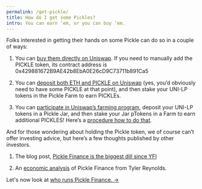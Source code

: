 ```yaml
---
permalink: /get-pickle/
title: How do I get some Pickles?
intro: You can earn ’em, or you can buy ’em.
---
```


Folks interested in getting their hands on some Pickle can do so in a couple of ways:

1. You can [buy them directly on Uniswap](https://uniswap.info/pair/0xdc98556Ce24f007A5eF6dC1CE96322d65832A819). If you need to manually add the PICKLE token, its contract address is 0x429881672B9AE42b8EbA0E26cD9C73711b891Ca5

2. You can [deposit both ETH and PICKLE on Uniswap](https://uniswap.info/pair/0xdc98556Ce24f007A5eF6dC1CE96322d65832A819) (yes, you’d obviously need to have some PICKLE at that point), and then stake your UNI-LP tokens in the Pickle Farm to earn PICKLEs.

3. You can [participate in Uniswap’s farming program](https://app.uniswap.org/#/uni), deposit your UNI-LP tokens in a Pickle Jar, and then stake your Jar pTokens in a Farm to earn additional PICKLES! Here’s a [procedure how to do that](/pages/uniswap-pickle/).

And for those wondering about holding the Pickle token, we of course can’t offer investing advice, but here’s a few thoughts published by other investors.

1. The blog post, [Pickle Finance is the biggest dill since YFI](https://medium.com/@coinsweetmike/pickle-finance-is-the-biggest-dill-since-yfi-learn-why-8a76c828c1a4)

2. An [economic analysis](https://twitter.com/tbr90/status/1306763067523506176?s=21) of Pickle Finance from Tyler Reynolds.

Let's now look at [who runs Pickle Finance. →](/who-is-pickle/)